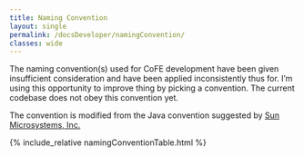 ```yaml
---
title: Naming Convention
layout: single
permalink: /docsDeveloper/namingConvention/
classes: wide
---
```


The naming convention(s) used for CoFE development have been given insufficient consideration and have been applied inconsistently thus for. I’m using this opportunity to improve thing by picking a convention. The current codebase does not obey this convention yet.

The convention is modified from the Java convention suggested by [Sun Microsystems, Inc.](http://www.oracle.com/technetwork/java/codeconventions-135099.html)

{% include_relative namingConventionTable.html %}
